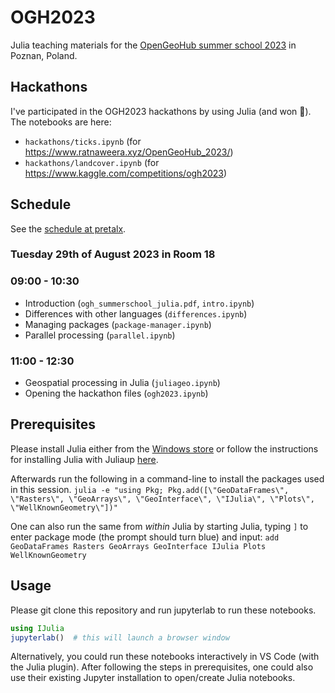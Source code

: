 # OGH2023
Julia teaching materials for the [OpenGeoHub summer school 2023](https://opengeohub.org/summer-school/opengeohub-summer-school-poznan-2023/) in Poznan, Poland.

## Hackathons
I've participated in the OGH2023 hackathons by using Julia (and won 🎉). The notebooks are here:
- `hackathons/ticks.ipynb` (for https://www.ratnaweera.xyz/OpenGeoHub_2023/)
- `hackathons/landcover.ipynb` (for https://www.kaggle.com/competitions/ogh2023)


## Schedule
See the [schedule at pretalx](https://pretalx.earthmonitor.org/opengeohub-summer-school-2023/schedule/).

### Tuesday 29th of August 2023 in Room 18
### 09:00 - 10:30
- Introduction (`ogh_summerschool_julia.pdf`, `intro.ipynb`)
- Differences with other languages (`differences.ipynb`)
- Managing packages (`package-manager.ipynb`)
- Parallel processing (`parallel.ipynb`)

### 11:00 - 12:30
- Geospatial processing in Julia (`juliageo.ipynb`)
- Opening the hackathon files (`ogh2023.ipynb`)

## Prerequisites
Please install Julia either from the [Windows store](https://www.microsoft.com/store/apps/9NJNWW8PVKMN) or follow the instructions for installing Julia with Juliaup [here](https://github.com/JuliaLang/juliaup?tab=readme-ov-file#installation).

Afterwards run the following in a command-line to install the packages used in this session.
`julia -e "using Pkg; Pkg.add([\"GeoDataFrames\", \"Rasters\", \"GeoArrays\", \"GeoInterface\", \"IJulia\", \"Plots\", \"WellKnownGeometry\"])"`

One can also run the same from *within* Julia by starting Julia, typing `]` to enter package mode (the prompt should turn blue) and input:
`add GeoDataFrames Rasters GeoArrays GeoInterface IJulia Plots WellKnownGeometry`

## Usage
Please git clone this repository and run jupyterlab to run these notebooks.

```julia
using IJulia
jupyterlab()  # this will launch a browser window
```

Alternatively, you could run these notebooks interactively in VS Code (with the Julia plugin). After following the steps in prerequisites, one could also use their existing Jupyter installation to open/create Julia notebooks.
